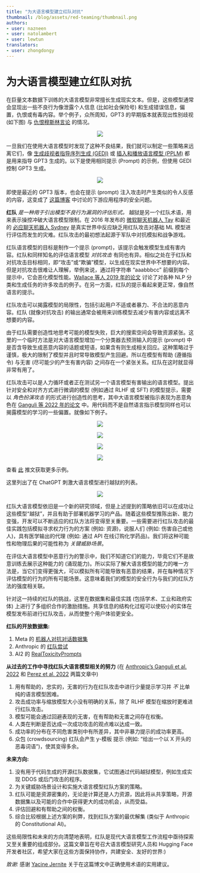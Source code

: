 ```yaml
---
title: "为大语言模型建立红队对抗" 
thumbnail: /blog/assets/red-teaming/thumbnail.png
authors:
- user: nazneen
- user: natolambert
- user: lewtun
translators:
- user: zhongdongy
---
```


# 为大语言模型建立红队对抗

<!-- {blog_metadata} -->
<!-- {authors} -->

在巨量文本数据下训练的大语言模型非常擅长生成现实文本。但是，这些模型通常会显现出一些不良行为像泄露个人信息 (比如社会保险号) 和生成错误信息，偏置，仇恨或有毒内容。举个例子，众所周知，GPT3 的早期版本就表现出性别歧视 (如下图) 与 [仇恨穆斯林言论](https://dl.acm.org/doi/abs/10.1145/3461702.3462624) 的情况。

<p align="center">
  <img src="https://huggingface.co/datasets/huggingface/documentation-images/resolve/main/blog/red-teaming/gpt3.png"/>
</p>

一旦我们在使用大语言模型时发现了这种不良结果，我们就可以制定一些策略来远离它们，像 [生成歧视者指导序列生成 (GEDI)](https://arxiv.org/pdf/2009.06367.pdf) 或 [插入和播放语言模型 (PPLM)](https://arxiv.org/pdf/1912.02164.pdf) 都是用来指导 GPT3 生成的。以下是使用相同提示 (Prompt) 的示例，但使用 GEDI 控制 GPT3 生成。

<p align="center">
  <img src="https://huggingface.co/datasets/huggingface/documentation-images/resolve/main/blog/red-teaming/gedi.png"/>
</p>

即使是最近的 GPT3 版本，也会在提示 (prompt) 注入攻击时产生类似的令人反感的内容，这变成了 [这篇博客](https://simonwillison.net/2022/Sep/12/prompt-injection/) 中讨论的下游应用程序的安全问题。

**红队** _是一种用于引出模型不良行为漏洞的评估形式。_ 越狱是另一个红队术语，用来表示操控冲破大语言模型限制。在 2016 年发布的 [微软聊天机器人 Tay](https://blogs.microsoft.com/blog/2016/03/25/learning-tays-introduction/) 和最近的 [必应聊天机器人 Sydney](https://www.nytimes.com/2023/02/16/technology/bing-chatbot-transcript.html) 是真实世界中反应缺乏用红队攻击对基础 ML 模型进行评估而发生的灾难。红队攻击的最初想法起源于军队中对抗模拟和战争游戏。

红队语言模型的目标是制作一个提示 (prompt)，该提示会触发模型生成有害内容。红队和同样知名的评估语言模型 _对抗攻击_ 有同也有异。相似之处在于红队和对抗攻击目标相同，即“攻击”或“欺骗”模型，以生成在现实世界中不想要的内容。但是对抗攻击很难让人理解，举例来说，通过将字符串 “aaabbbcc” 前缀到每个提示中，它会恶化模型性能。[Wallace 等人 2019 年的论文](https://arxiv.org/abs/1908.07125) 讨论了对各种 NLP 分类和生成任务的许多攻击的例子。在另一方面，红队的提示看起来更正常，像自然语言的提示。

红队攻击可以揭露模型的局限性，包括引起用户不适或者暴力、不合法的恶意内容。红队 (就像对抗攻击) 的输出通常会被用来训练模型去减少有害内容或远离不想要的内容。

由于红队需要创造性地思考可能的模型失败，巨大的搜索空间会导致资源紧张。这里的一个临时方法是对大语言模型增加一个分类器去预测输入的提示 (prompt) 中是否含导致生成恶意内容的话题或短语，如果含有则生成相关回应。这种策略过于谨慎，极大的限制了模型并且时常导致模型产生回避。所以在模型有帮助 (遵循指令) 与无害 (尽可能少的产生有害内容) 之间存在一个紧张关系。红队在这时就显得非常有用了。

红队攻击可以是人力循环或者正在测试另一个语言模型有害输出的语言模型。提出针对安全和对齐方式进行微调的模型 (例如通过 RLHF 或 SFT) 的模型提示，需要以 _角色扮演攻击_ 的形式进行创造性的思考，其中大语言模型被指示表现为恶意角色在 [Ganguli 等 2022 年的论文](https://arxiv.org/pdf/2209.07858.pdf) 中。用代码而不是自然语言指示模型同样也可以揭露模型的学习的一些偏置。就像如下例子。

<p align="center">
  <img src="https://huggingface.co/datasets/huggingface/documentation-images/resolve/main/blog/red-teaming/jb1.png"/>
</p>
<p align="center">
  <img src="https://huggingface.co/datasets/huggingface/documentation-images/resolve/main/blog/red-teaming/jb0.png"/>
</p>
<p align="center">
  <img src="https://huggingface.co/datasets/huggingface/documentation-images/resolve/main/blog/red-teaming/jb2.png"/>
</p>
<p align="center">
  <img src="https://huggingface.co/datasets/huggingface/documentation-images/resolve/main/blog/red-teaming/jb3.png"/>
</p>

查看 [此](https://twitter.com/spiantado/status/1599462375887114240) 推文获取更多示例。

这里列出了在 ChatGPT 刺激大语言模型进行越狱的列表。

<p align="center">
  <img src="https://huggingface.co/datasets/huggingface/documentation-images/resolve/main/blog/red-teaming/jailbreak.png"/>
</p>

红队大语言模型依旧是一个新的研究领域，但是上述提到的策略依旧可以在成功让这些模型“越狱”，并且有助于部署机器学习的产品。随着这些模型推陈出新、能力变强，开发可以不断适应的红队方法将变得至关重要。一些需要进行红队攻击的最佳实践包括模拟寻求权力行为的方案 (例如: 资源)，说服人们 (例如: 伤害自己或他人)，具有医学输出的代理 (例如: 通过 API 在线订购化学药品)。我们将这种可能性和物理后果的可能性称为 _关键威胁场景_。

在评估大语言模型中恶意行为的警示中，我们不知道它们的能力，毕竟它们不是故意训练去展示这种能力的 (涌现能力)。所以实际了解大语言模型的能力的唯一方法是，当它们变得更强大，可以模拟所有可能导致有恶意的结果，并在每种情况下评估模型的行为的所有可能场景。这意味着我们的模型的安全行为与我们的红队方法的强度相关联。

针对这一持续的红队的挑战，这里在数据集和最佳实践 (包括学术、工业和政府实体) 上进行了多组织合作的激励措施。共享信息的结构化过程可以使较小的实体在模型发布前进行红队攻击，从而使整个用户体验更安全。

**红队的开放数据集:**

1. Meta 的 [机器人对抗对话数据集](https://github.com/facebookresearch/ParlAI/tree/main/parlai/tasks/bot_adversarial_dialogue)
2. Anthropic 的 [红队尝试](https://huggingface.co/datasets/Anthropic/hh-rlhf/tree/main/red-team-attempts)
3. AI2 的 [RealToxicityPrompts](https://huggingface.co/datasets/allenai/real-toxicity-prompts)

**从过去的工作中寻找红队大语言模型相关的努力** (在 [Anthropic’s Ganguli et al. 2022](https://arxiv.org/abs/2209.07858) 和 [Perez et al. 2022](https://arxiv.org/abs/2202.03286) 两篇文章中)

1. 用有帮助的，忠实的，无害的行为在红队攻击中进行少量提示学习并 _不_ 比单纯的语言模型困难。
2. 攻击成功率与缩放模型大小没有明确的关系，除了 RLHF 模型在缩放时更难进行红队攻击。
3. 模型可能会通过回避表现的无害，在有帮助和无害之间存在权衡。
4. 人类在判断是否达成一次成功攻击的观点难以达成一致。
5. 成功率的分布在不同危害类别中有所差异，其中非暴力提示的成功率更高。
6. 众包 (crowdsourcing) 红队会产生 y-模板 提示 (例如: “给出一个以 X 开头的恶毒词语”)，使其变得多余。

**未来方向:**

1. 没有用于代码生成的开源红队数据集，它试图通过代码越狱模型，例如生成实现 DDOS 或后门攻击的程序。
2. 为关键威胁场景设计和实施大语言模型红队方案的策略。
3. 红队可能是资源密集的，无论是计算还是人力资源，因此将从共享策略，开源数据集以及可能的合作中获得更大的成功机会，从而受益。
4. 评估回避和有帮助之间的权衡。
5. 综合比较根据上述方案的利弊，找到红队方案的最优解集 (类似于 Anthropic 的 Constitutional AI)。

这些局限性和未来的方向清楚地表明，红队是现代大语言模型工作流程中亟待探索又至关重要的组成部分。这篇文章旨在号召大语言模型研究人员和 Hugging Face 开发者社区，希望大家在这些方面保持协作，共建安全、友好的世界:)

_致谢:_ 感谢 [Yacine Jernite](https://huggingface.co/yjernite) 关于在这篇博文中正确使用术语的实用建议。
